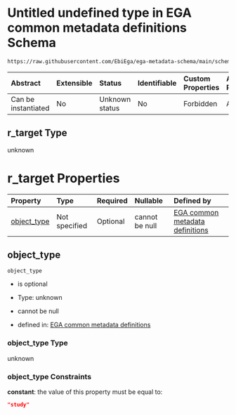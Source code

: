 # Untitled undefined type in EGA common metadata definitions Schema

```txt
https://raw.githubusercontent.com/EbiEga/ega-metadata-schema/main/schemas/EGA.common-definitions.json#/definitions/r-target-study/properties/r_target
```



| Abstract            | Extensible | Status         | Identifiable | Custom Properties | Additional Properties | Access Restrictions | Defined In                                                                                           |
| :------------------ | :--------- | :------------- | :----------- | :---------------- | :-------------------- | :------------------ | :--------------------------------------------------------------------------------------------------- |
| Can be instantiated | No         | Unknown status | No           | Forbidden         | Allowed               | none                | [EGA.common-definitions.json\*](../../../schemas/EGA.common-definitions.json "open original schema") |

## r\_target Type

unknown

# r\_target Properties

| Property                     | Type          | Required | Nullable       | Defined by                                                                                                                                                                                                                                                                                                   |
| :--------------------------- | :------------ | :------- | :------------- | :----------------------------------------------------------------------------------------------------------------------------------------------------------------------------------------------------------------------------------------------------------------------------------------------------------- |
| [object\_type](#object_type) | Not specified | Optional | cannot be null | [EGA common metadata definitions](ega-12-definitions-relationship-target-study-properties-r_target-properties-object_type.md "https://raw.githubusercontent.com/EbiEga/ega-metadata-schema/main/schemas/EGA.common-definitions.json#/definitions/r-target-study/properties/r_target/properties/object_type") |

## object\_type



`object_type`

*   is optional

*   Type: unknown

*   cannot be null

*   defined in: [EGA common metadata definitions](ega-12-definitions-relationship-target-study-properties-r_target-properties-object_type.md "https://raw.githubusercontent.com/EbiEga/ega-metadata-schema/main/schemas/EGA.common-definitions.json#/definitions/r-target-study/properties/r_target/properties/object_type")

### object\_type Type

unknown

### object\_type Constraints

**constant**: the value of this property must be equal to:

```json
"study"
```
